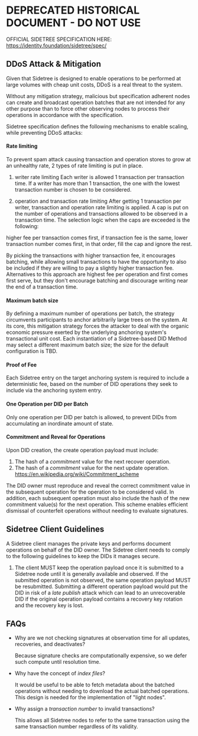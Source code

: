 ﻿# DEPRECATED HISTORICAL DOCUMENT - DO NOT USE

OFFICIAL SIDETREE SPECIFICATION HERE: https://identity.foundation/sidetree/spec/


## DDoS Attack & Mitigation

Given that Sidetree is designed to enable operations to be performed at large volumes with cheap unit costs, DDoS is a real threat to the system.

Without any mitigation strategy, malicious but specification adherent nodes can create and broadcast operation batches that are not intended for any other purpose than to force other observing nodes to process their operations in accordance with the specification.

Sidetree specification defines the following mechanisms to enable scaling, while preventing DDoS attacks:

#### Rate limiting
   
   To prevent spam attack causing transaction and operation stores to grow at an unhealthy rate, 2 types of rate limiting is put in place. 

   1. writer rate limiting
   Each writer is allowed 1 transaction per transaction time. If a writer has more than 1 transaction, the one with the lowest transaction number is chosen to be considered.

   2. operation and transaction rate limiting
   After getting 1 transaction per writer, transaction and operation rate limiting is applied. A cap is put on the number of operations and transactions allowed to be observed in a transaction time. The selection logic when the caps are exceeded is the following:
   
   higher fee per transaction comes first, if transaction fee is the same, lower transaction number comes first, in that order, fill the cap and ignore the rest.
   
   By picking the transactions with higher transaction fee, it encourages batching, while allowing small transactions to have the opportunity to also be included if they are willing to pay a slightly higher transaction fee. Alternatives to this approach are highest fee per operation and first comes first serve, but they don't encourage batching and discourage writing near the end of a transaction time.

#### Maximum batch size
   
   By defining a maximum number of operations per batch, the strategy circumvents participants to anchor arbitrarily large trees on the system. At its core, this mitigation strategy forces the attacker to deal with the organic economic pressure exerted by the underlying anchoring system's transactional unit cost. Each instantiation of a Sidetree-based DID Method may select a different maximum batch size; the size for the default configuration is TBD. 

#### Proof of Fee

   Each Sidetree entry on the target anchoring system is required to include a deterministic fee, based on the number of DID operations they seek to include via the anchoring system entry.

#### One Operation per DID per Batch
  Only one operation per DID per batch is allowed, to prevent DIDs from accumulating an inordinate amount of state.

#### Commitment and Reveal for Operations
  Upon DID creation, the create operation payload must include:
  1. The hash of a _commitment_ value for the next recover operation.
  1. The hash of a _commitment_ value for the next update operation.
  https://en.wikipedia.org/wiki/Commitment_scheme

  The DID owner must reproduce and reveal the correct commitment value in the subsequent operation for the operation to be considered valid. In addition, each subsequent operation must also include the hash of the new commitment value(s) for the next operation. This scheme enables efficient dismissal of counterfeit operations without needing to evaluate signatures.

## Sidetree Client Guidelines
A Sidetree client manages the private keys and performs document operations on behalf of the DID owner. The Sidetree client needs to comply to the following guidelines to keep the DIDs it manages secure.

1. The client MUST keep the operation payload once it is submitted to a Sidetree node until it is generally available and observed. If the submitted operation is not observed, the same operation payload MUST be resubmitted. Submitting a different operation payload would put the DID in risk of a _late publish_ attack which can lead to an unrecoverable DID if the original operation payload contains a recovery key rotation and the recovery key is lost.


## FAQs
* Why are we not checking signatures at observation time for all updates, recoveries, and deactivates?

  Because signature checks are computationally expensive, so we defer such compute until resolution time.

* Why have the concept of _index files_?

  It would be useful to be able to fetch metadata about the batched operations without needing to download the actual batched operations.
  This design is needed for the implementation of "light nodes".

* Why assign a _transaction number_ to invalid transactions?

  This allows all Sidetree nodes to refer to the same transaction using the same transaction number regardless of its validity.
